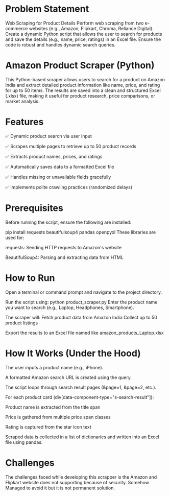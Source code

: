 # Problem Statement
Web Scraping for Product Details
Perform web scraping from two e-commerce websites (e.g., Amazon, Flipkart, Chroma, Reliance Digital). Create a dynamic Python script that allows the user to search for products and save the details (e.g., name, price, ratings) in an Excel file. Ensure the code is robust and handles dynamic search queries.

# Amazon Product Scraper (Python)
This Python-based scraper allows users to search for a product on Amazon India and extract detailed product information like name, price, and rating for up to 50 items. The results are saved into a clean and structured Excel (.xlsx) file, making it useful for product research, price comparisons, or market analysis.

# Features
✅ Dynamic product search via user input

✅ Scrapes multiple pages to retrieve up to 50 product records

✅ Extracts product names, prices, and ratings

✅ Automatically saves data to a formatted Excel file

✅ Handles missing or unavailable fields gracefully

✅ Implements polite crawling practices (randomized delays)

# Prerequisites
Before running the script, ensure the following are installed:

pip install requests beautifulsoup4 pandas openpyxl
These libraries are used for:

requests: Sending HTTP requests to Amazon's website

BeautifulSoup4: Parsing and extracting data from HTML



# How to Run


Open a terminal or command prompt and navigate to the project directory.

Run the script using:
python product_scraper.py
Enter the product name you want to search (e.g., Laptop, Headphones, Smartphone).

The scraper will:
Fetch product data from Amazon India
Collect up to 50 product listings

Export the results to an Excel file named like amazon_products_Laptop.xlsx



# How It Works (Under the Hood)
The user inputs a product name (e.g., iPhone).

A formatted Amazon search URL is created using the query.

The script loops through search result pages (&page=1, &page=2, etc.).

For each product card (div[data-component-type="s-search-result"]):

Product name is extracted from the title span

Price is gathered from multiple price span classes

Rating is captured from the star icon text

Scraped data is collected in a list of dictionaries and written into an Excel file using pandas.

# Challenges

The challenges faced while developing this scrapper is the Amazon and Flipkart website does not supporting because of security. Somehow Managed to avoid it but it is not permanent solution.
